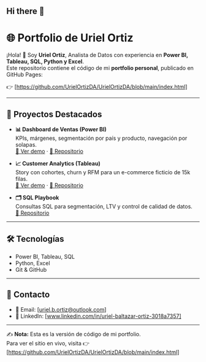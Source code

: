 ## Hi there 👋
# 🌐 Portfolio de Uriel Ortiz

¡Hola! 👋 Soy **Uriel Ortiz**, Analista de Datos con experiencia en **Power BI, Tableau, SQL, Python y Excel**.  
Este repositorio contiene el código de mi **portfolio personal**, publicado en GitHub Pages:

👉 [https://github.com/UrielOrtizDA/UrielOrtizDA/blob/main/index.html] 

---

## 🚀 Proyectos Destacados

- **📊 Dashboard de Ventas (Power BI)**  
  KPIs, márgenes, segmentación por país y producto, navegación por solapas.  
  [🔗 Ver demo](https://app.powerbi.com/...) · [📂 Repositorio](https://github.com/TUUSUARIO/REPO1)

- **📈 Customer Analytics (Tableau)**  
  Story con cohortes, churn y RFM para un e-commerce ficticio de 15k filas.  
  [🔗 Ver demo](https://public.tableau.com/...) · [📂 Repositorio](https://github.com/TUUSUARIO/REPO2)

- **🗂️ SQL Playbook**  
  Consultas SQL para segmentación, LTV y control de calidad de datos.  
  [📂 Repositorio](https://github.com/TUUSUARIO/REPO3)

---

## 🛠️ Tecnologías
- Power BI, Tableau, SQL  
- Python, Excel  
- Git & GitHub  

---

## 📩 Contacto
- 📧 Email: [uriel.b.ortiz@outlook.com] 
- 🔗 LinkedIn: [www.linkedin.com/in/uriel-baltazar-ortiz-3018a7357]

---

✍️ **Nota:** Esta es la versión de código de mi portfolio.  
Para ver el sitio en vivo, visita 👉 [https://github.com/UrielOrtizDA/UrielOrtizDA/blob/main/index.html] 

<!--
**UrielOrtizDA/UrielOrtizDA** is a ✨ _special_ ✨ repository because its `README.md` (this file) appears on your GitHub profile.

Here are some ideas to get you started:

- 🔭 I’m currently working on ...
- 🌱 I’m currently learning ...
- 👯 I’m looking to collaborate on ...
- 🤔 I’m looking for help with ...
- 💬 Ask me about ...
- 📫 How to reach me: ...
- 😄 Pronouns: ...
- ⚡ Fun fact: ...
-->
